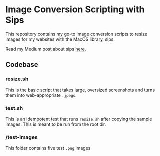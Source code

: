# Image Conversion Scripting with Sips

This repository contains my go-to image conversion scripts to resize images for my websites with the MacOS library, sips. 

Read my Medium post about sips [here](https://rachelrly.medium.com/how-to-compress-images-in-the-mac-terminal-57f8ddd11926). 

## Codebase

### resize.sh

This is the basic script that takes large, oversized screenshots and turns them into web-appropriate `.jpegs`. 

### test.sh

This is an idempotent test that runs `resize.sh` after copying the sample images. This is meant to be run from the root dir. 

### /test-images

This folder contains five test `.png` images